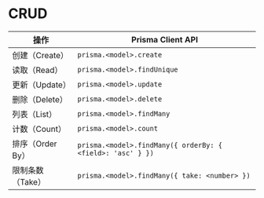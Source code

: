 # CRUD

| 操作          | Prisma Client API                   |
|---------------|-------------------------------------|
| 创建（Create） | `prisma.<model>.create`             |
| 读取（Read）   | `prisma.<model>.findUnique`         |
| 更新（Update） | `prisma.<model>.update`             |
| 删除（Delete） | `prisma.<model>.delete`             |
| 列表（List）   | `prisma.<model>.findMany`           |
| 计数（Count）  | `prisma.<model>.count`              |
| 排序（Order By） | `prisma.<model>.findMany({ orderBy: { <field>: 'asc' } })` |
| 限制条数（Take） | `prisma.<model>.findMany({ take: <number> })` |
